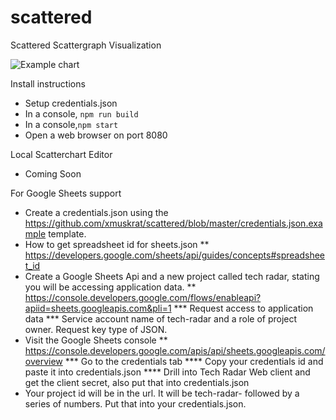 # scattered
Scattered Scattergraph Visualization

![Example chart](https://github.com//xmuskrat/scattered/blob/master/scattered.png?raw=true)

Install instructions

* Setup credentials.json
* In a console, `npm run build`
*  In a console,`npm start`
* Open a web browser on port 8080

Local Scatterchart Editor

* Coming Soon

For Google Sheets support

* Create a credentials.json using the https://github.com/xmuskrat/scattered/blob/master/credentials.json.example template.
* How to get spreadsheet id for sheets.json
** https://developers.google.com/sheets/api/guides/concepts#spreadsheet_id
* Create a Google Sheets Api and a new project called tech radar, stating you will be accessing application data.
** https://console.developers.google.com/flows/enableapi?apiid=sheets.googleapis.com&pli=1
*** Request access to application data
*** Service account name of tech-radar and a role of project owner.   Request key type of JSON.
* Visit the Google Sheets console
** https://console.developers.google.com/apis/api/sheets.googleapis.com/overview
*** Go to the credentials tab
**** Copy your credentials id and paste it into credentials.json
**** Drill into Tech Radar Web client and get the client secret, also put that into credentials.json
* Your project id will be in the url.  It will be tech-radar- followed by a series of numbers.  Put that into your credentials.json.
